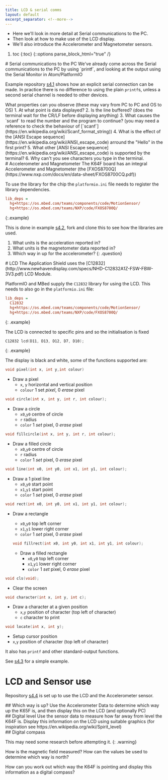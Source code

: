```yaml
---
title: LCD & serial comms
layout: default
excerpt_separator: <!--more-->
---
```

* Here we'll look in more detail at Serial communications to the PC.
* Then look at how to make use of the LCD display.
* We'll also introduce the Accelerometer and Magnetometer sensors.
<!--more-->
1. toc
{:toc}
{::options parse_block_html="true" /}

<section class="exercise">
# Serial communications to the PC
We've already come across the Serial communications to the PC by using `printf`,
and looking at the output using the Serial Monitor in Atom/PlatformIO

Example repository [s4.1](https://github.com/kf5011/s4.1) shows how an explicit serial connection can be made.  In practice there is no difference to using the plain `printf`s, unless a second serial channel is needed to other devices.

<section class="question">
What properties can you observe (these may vary from PC to PC and OS to OS)
1. At what point is data displayed?
2. Is the line buffered? (does the terminal wait for the CR/LF before displaying anything)
3. What causes the `scanf` to read the number and the program to continue?
   (you may need a reference to check the behaviour of [`scanf`](https://en.wikipedia.org/wiki/Scanf_format_string))
4. What is the effect of the [ANSI Escape sequence](https://en.wikipedia.org/wiki/ANSI_escape_code) arround the "Hello" in the first print?
5. What other [ANSI Escape sequence](https://en.wikipedia.org/wiki/ANSI_escape_code) is supported by the terminal?
6. Why can't you see characters you type in the terminal.
</section>

</section>

<section class="exercise">
# Accelerometer and Magnetometer
The K64F board has an integral Accelerometer and Magnetometer (the [FXOS8700Q](https://www.nxp.com/docs/en/data-sheet/FXOS8700CQ.pdf))

To use the library for the chip the `platformio.ini` file needs to register the
library dependencies.
```ini
lib_deps =
  hg+https://os.mbed.com/teams/components/code/MotionSensor/
  hg+https://os.mbed.com/teams/NXP/code/FXOS8700Q/
```
{:.example}

This is done in example [s4.2](https://github.com/kf5011/s4.2), fork and clone this to see how the libraries are used.

1. What units is the acceleration reported in?
2. What units is the magnetometer data reported in?
3. Which way in up for the accelerometer?
{: .question}

</section>

<section class="exercise">
# LCD
The Application Shield uses the [C12832](http://www.newhavendisplay.com/specs/NHD-C12832A1Z-FSW-FBW-3V3.pdf) LCD Module.

PlatformIO and MBed supply the `C12832` library for using the LCD.  This needs to also go in the `platformio.ini` file:

```ini
lib_deps =
  C12832
  hg+https://os.mbed.com/teams/components/code/MotionSensor/
  hg+https://os.mbed.com/teams/NXP/code/FXOS8700Q/
```
{: .example}

The LCD is connected to specific pins and so the initialisation is fixed

```c
C12832 lcd(D11, D13, D12, D7, D10);
```
{: .example}

The display is black and white, some of the functions supported are:

```c
void pixel(int x, int y,int colour)
```
* Draw a pixel
  * `x`, `y` horizontal and vertical position  
  *  `colour`  1 set _pixel_, 0 _erase_ pixel

```c
void circle(int x, int y, int r, int colour);
```
* Draw a circle
  * `x0`,`y0`  centre of circle
  * `r` radius
  * `color` 1 _set_ pixel, 0 _erase_ pixel


```c
void fillcircle(int x, int y, int r, int colour);
```
* Draw a filled circle
  * `x0`,`y0`  centre of circle
  * `r` radius
  * `color` 1 _set_ pixel, 0 _erase_ pixel

```c
void line(int x0, int y0, int x1, int y1, int colour);
```
* Draw a 1 pixel line
  *  `x0`,`y0` start point
  *  `x1`,`y1` start point
  * `color` 1 _set_ pixel, 0 _erase_ pixel

```c
void rect(int x0, int y0, int x1, int y1, int colour);
```
* Draw a rectangle
  *  `x0`,`y0` top left corner
  *  `x1`,`y1` lower right corner
  * `color` 1 _set_ pixel, 0 _erase_ pixel

  ```c
  void fillrect(int x0, int y0, int x1, int y1, int colour);
  ```
  * Draw a filled rectangle
    *  `x0`,`y0` top left corner
    *  `x1`,`y1` lower right corner
    * `color` 1 _set_ pixel, 0 _erase_ pixel

```c
void cls(void);
```
* Clear the screen

```c
void character(int x, int y, int c);
```
*  Draw a character at a given position
   * `x`,`y` position of character (top left of character)
   * `c` character to print

```c
void locate(int x, int y);
```
*  Setup cursor position
  * `x`,`y` position of character (top left of character)

It also has `printf` and other standard-output functions.

See [s4.3](https://github.com/kf5011/s4.3) for a simple example.
</section>


# LCD and Sensor use
Repository [s4.4](https://github.com/kf5011/s4.4) is set up to use the LCD and the Accelerometer sensor.

<section class="exercise">
## Which way is up?
Use the Accelerometer Data to determine which way up the K65F is, and then display this on the LCD (and optionally PC)
</section>

<section class="exercise">
## Digital level
Use the sensor data to measure how far away from level the K64F is.  Display this information on the LCD using suitable 
graphics (for inspiration see https://en.wikipedia.org/wiki/Spirit_level)
</section>

<section class="exercise">
## Digital compass

This may need some research before attempting it.
{: .warning}

How is the magnetic field measured?  How can the values be used to determine which way is north?

How can you work out which way the K64F is pointing and display this information as a digital compass?

</section>

